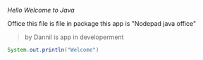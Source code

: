 _Hello Welcome to Java_

Office this file is file in package this app is "Nodepad java office"
>by Dannil is app in developerment

``` java
System.out.println("Welcome")
```
